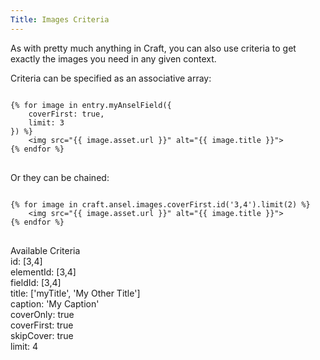 ```yaml
---
Title: Images Criteria
---
```


As with pretty much anything in Craft, you can also use criteria to get exactly the images you need in any given context.

Criteria can be specified as an associative array:

<div class="content-blocks__pre-wrapper content-blocks__pre-wrapper--example">
<pre class="content-blocks__pre content-blocks__pre--example  language-twig">
<code class="content-blocks__code content-blocks__code--example  language-twig">
{% for image in entry.myAnselField({
	coverFirst: true,
	limit: 3
}) %}
	&lt;img src="{{ image.asset.url }}" alt="{{ image.title }}">
{% endfor %}
</code>
</pre>
</div>

Or they can be chained:

<div class="content-blocks__pre-wrapper content-blocks__pre-wrapper--example">
<pre class="content-blocks__pre content-blocks__pre--example  language-twig">
<code class="content-blocks__code content-blocks__code--example  language-twig">
{% for image in craft.ansel.images.coverFirst.id('3,4').limit(2) %}
	&lt;img src="{{ image.asset.url }}" alt="{{ image.title }}">
{% endfor %}
</code>
</pre>
</div>

<div class="content-blocks__note software-docs-blocks__quick-ref">
<div class="content-blocks__note-title software-docs-blocks__quick-ref-title">
Available Criteria
</div>
id: [3,4]<br>
elementId: [3,4]<br>
fieldId: [3,4]<br>
title: ['myTitle', 'My Other Title']<br>
caption: 'My Caption'<br>
coverOnly: true<br>
coverFirst: true<br>
skipCover: true<br>
limit: 4
</div>
